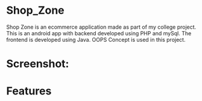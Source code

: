 # Shop_Zone

Shop Zone is an ecommerce application made as part of my college project. This is an android app with backend developed using PHP and mySql. The frontend is developed using Java. 
OOPS Concept is used in this project.

# Screenshot:

<div>
</div>

# Features
